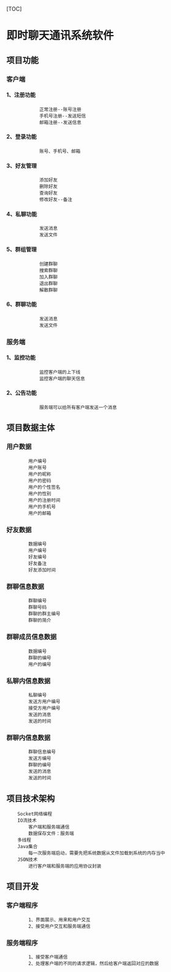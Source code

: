 [TOC]
# 即时聊天通讯系统软件
##	项目功能
###		客户端
####			1、注册功能
				正常注册--账号注册
				手机号注册--发送短信
				邮箱注册--发送信息
####			2、登录功能
				账号、手机号、邮箱
####			3、好友管理
				添加好友
				删除好友
				查询好友
				修改好友--备注
####			4、私聊功能
				发送消息
				发送文件
####			5、群组管理
				创建群聊
				搜索群聊
				加入群聊
				退出群聊
				解散群聊
####			6、群聊功能
				发送消息
				发送文件
###		服务端
####			1、监控功能
				监控客户端的上下线
				监控客户端的聊天信息
####			2、公告功能
				服务端可以给所有客户端发送一个消息
##	项目数据主体
###		用户数据
			用户编号
			用户账号
			用户的昵称
			用户的密码
			用户的个性签名
			用户的性别
			用户的注册时间
			用户的手机号
			用户的邮箱
###		好友数据
			数据编号
			用户编号
			好友编号
			好友备注
			好友添加时间
###		群聊信息数据
			群聊编号
			群聊号码
			群聊的群主编号
			群聊的简介
###		群聊成员信息数据
			数据编号
			群聊的编号
			用户的编号
###		私聊内信息数据
			私聊编号
			发送方用户编号
			接受方用户编号
			发送的消息
			发送的时间
###		群聊内信息数据
			群聊信息编号
			发送方编号
			群聊的编号
			发送的消息
			发送的时间
##	项目技术架构
		Socket网络编程
		IO流技术
			客户端和服务端通信
			数据保存文件：服务端
		多线程
		Java集合
			每一次服务端启动，需要先把系统数据从文件加载到系统的内存当中
		JSON技术
			进行客户端和服务端的应用协议封装
##	项目开发
###		客户端程序
			1、界面展示、用来和用户交互
			2、接受用户交互和服务端通信
###		服务端程序
			1、接受客户端通信
			2、处理客户端的不同的请求逻辑，然后给客户端返回对应的数据
